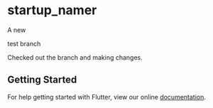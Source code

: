 # startup_namer

A new

test branch

Checked out the branch and making changes.

## Getting Started

For help getting started with Flutter, view our online
[documentation](https://flutter.io/).
